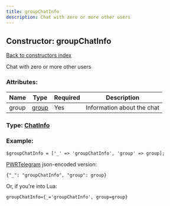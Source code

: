```yaml
---
title: groupChatInfo
description: Chat with zero or more other users
---
```

## Constructor: groupChatInfo  
[Back to constructors index](index.md)



Chat with zero or more other users

### Attributes:

| Name     |    Type       | Required | Description |
|----------|---------------|----------|-------------|
|group|[group](../types/group.md) | Yes|Information about the chat|



### Type: [ChatInfo](../types/ChatInfo.md)


### Example:

```
$groupChatInfo = ['_' => 'groupChatInfo', 'group' => group];
```  

[PWRTelegram](https://pwrtelegram.xyz) json-encoded version:

```
{"_": "groupChatInfo", "group": group}
```


Or, if you're into Lua:  


```
groupChatInfo={_='groupChatInfo', group=group}

```



